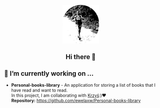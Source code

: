 <div align="center" ><img src="https://github.com/ewelaxw/ewelaxw/raw/master/images/Logo.svg" width="120px"></div>

<h2 align="center" >Hi there 👋</h2>

## 🔭 I’m currently working on ...

- **Personal-books-library** - An application for storing a list of books that I have read and want to read.
  </br>
  In this project, I am collaborating with [Krzyś](http:/github.com/Fanki11er):):heart:
  </br>
  **Repository:** https://github.com/ewelaxw/Personal-books-library

<!--
**ewelaxw/ewelaxw** is a ✨ _special_ ✨ repository because its `README.md` (this file) appears on your GitHub profile.

Here are some ideas to get you started:

- 🔭 I’m currently working on ...
- 🌱 I’m currently learning ...
- 👯 I’m looking to collaborate on ...
- 🤔 I’m looking for help with ...
- 💬 Ask me about ...
- 📫 How to reach me: ...
- 😄 Pronouns: ...
- ⚡ Fun fact: ...
-->

